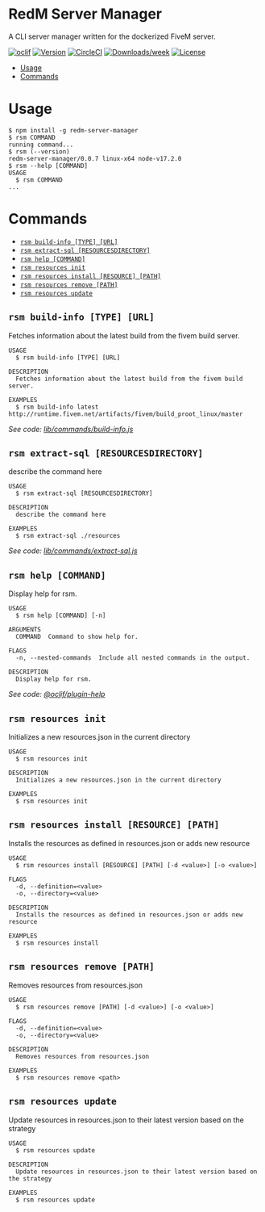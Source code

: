 RedM Server Manager
=================

A CLI server manager written for the dockerized FiveM server.

[![oclif](https://img.shields.io/badge/cli-oclif-brightgreen.svg)](https://oclif.io)
[![Version](https://img.shields.io/npm/v/redm-server-manager.svg)](https://npmjs.org/package/redm-server-manager)
[![CircleCI](https://circleci.com/gh/Timeless-Outlaws/RedM-Server-Manager/tree/main.svg?style=shield)](https://circleci.com/gh/Timeless-Outlaws/RedM-Server-Manager/tree/main)
[![Downloads/week](https://img.shields.io/npm/dw/redm-server-manager.svg)](https://npmjs.org/package/redm-server-manager)
[![License](https://img.shields.io/npm/l/redm-server-manager.svg)](https://github.com/Timeless-Outlaws/RedM-Server-Manager/blob/main/package.json)

<!-- toc -->
* [Usage](#usage)
* [Commands](#commands)
<!-- tocstop -->
# Usage
<!-- usage -->
```sh-session
$ npm install -g redm-server-manager
$ rsm COMMAND
running command...
$ rsm (--version)
redm-server-manager/0.0.7 linux-x64 node-v17.2.0
$ rsm --help [COMMAND]
USAGE
  $ rsm COMMAND
...
```
<!-- usagestop -->
# Commands
<!-- commands -->
* [`rsm build-info [TYPE] [URL]`](#rsm-build-info-type-url)
* [`rsm extract-sql [RESOURCESDIRECTORY]`](#rsm-extract-sql-resourcesdirectory)
* [`rsm help [COMMAND]`](#rsm-help-command)
* [`rsm resources init`](#rsm-resources-init)
* [`rsm resources install [RESOURCE] [PATH]`](#rsm-resources-install-resource-path)
* [`rsm resources remove [PATH]`](#rsm-resources-remove-path)
* [`rsm resources update`](#rsm-resources-update)

## `rsm build-info [TYPE] [URL]`

Fetches information about the latest build from the fivem build server.

```
USAGE
  $ rsm build-info [TYPE] [URL]

DESCRIPTION
  Fetches information about the latest build from the fivem build server.

EXAMPLES
  $ rsm build-info latest http://runtime.fivem.net/artifacts/fivem/build_proot_linux/master
```

_See code: [lib/commands/build-info.js](https://github.com/bumbummen99/RedM/blob/v0.0.7/lib/commands/build-info.js)_

## `rsm extract-sql [RESOURCESDIRECTORY]`

describe the command here

```
USAGE
  $ rsm extract-sql [RESOURCESDIRECTORY]

DESCRIPTION
  describe the command here

EXAMPLES
  $ rsm extract-sql ./resources
```

_See code: [lib/commands/extract-sql.js](https://github.com/bumbummen99/RedM/blob/v0.0.7/lib/commands/extract-sql.js)_

## `rsm help [COMMAND]`

Display help for rsm.

```
USAGE
  $ rsm help [COMMAND] [-n]

ARGUMENTS
  COMMAND  Command to show help for.

FLAGS
  -n, --nested-commands  Include all nested commands in the output.

DESCRIPTION
  Display help for rsm.
```

_See code: [@oclif/plugin-help](https://github.com/oclif/plugin-help/blob/v5.1.10/src/commands/help.ts)_

## `rsm resources init`

Initializes a new resources.json in the current directory

```
USAGE
  $ rsm resources init

DESCRIPTION
  Initializes a new resources.json in the current directory

EXAMPLES
  $ rsm resources init
```

## `rsm resources install [RESOURCE] [PATH]`

Installs the resources as defined in resources.json or adds new resource

```
USAGE
  $ rsm resources install [RESOURCE] [PATH] [-d <value>] [-o <value>]

FLAGS
  -d, --definition=<value>
  -o, --directory=<value>

DESCRIPTION
  Installs the resources as defined in resources.json or adds new resource

EXAMPLES
  $ rsm resources install
```

## `rsm resources remove [PATH]`

Removes resources from resources.json

```
USAGE
  $ rsm resources remove [PATH] [-d <value>] [-o <value>]

FLAGS
  -d, --definition=<value>
  -o, --directory=<value>

DESCRIPTION
  Removes resources from resources.json

EXAMPLES
  $ rsm resources remove <path>
```

## `rsm resources update`

Update resources in resources.json to their latest version based on the strategy

```
USAGE
  $ rsm resources update

DESCRIPTION
  Update resources in resources.json to their latest version based on the strategy

EXAMPLES
  $ rsm resources update
```
<!-- commandsstop -->
